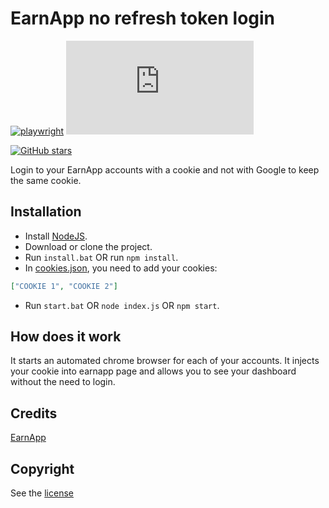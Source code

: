 # EarnApp no refresh token login

[![playwright](https://img.shields.io/github/package-json/dependency-version/LockBlock-dev/earnapp-cookie-login/playwright)](https://www.npmjs.com/package/playwright) [![earnapp.js](https://img.shields.io/github/package-json/dependency-version/LockBlock-dev/earnapp-cookie-login/earnapp.js)](https://www.npmjs.com/package/earnapp.js)

[![GitHub stars](https://img.shields.io/github/stars/LockBlock-dev/earnapp-cookie-login.svg)](https://github.com/LockBlock-dev/earnapp-cookie-login/stargazers)

Login to your EarnApp accounts with a cookie and not with Google to keep the same cookie.

## Installation

-   Install [NodeJS](https://nodejs.org).
-   Download or clone the project.
-   Run `install.bat` OR run `npm install`.
-   In [cookies.json](./cookies.json), you need to add your cookies:

```json
["COOKIE 1", "COOKIE 2"]
```

-   Run `start.bat` OR `node index.js` OR `npm start`.

## How does it work

It starts an automated chrome browser for each of your accounts. It injects your cookie into earnapp page and allows you to see your dashboard without the need to login.

## Credits

[EarnApp](https://earnapp.com)

## Copyright

See the [license](/LICENSE)
